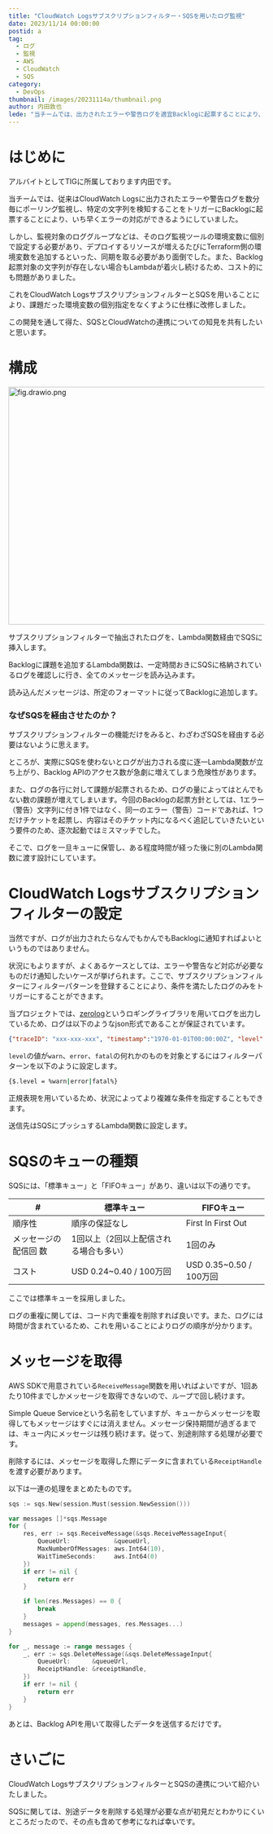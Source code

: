 ```yaml
---
title: "CloudWatch Logsサブスクリプションフィルター・SQSを用いたログ監視"
date: 2023/11/14 00:00:00
postid: a
tag:
  - ログ
  - 監視
  - AWS
  - CloudWatch
  - SQS
category:
  - DevOps
thumbnail: /images/20231114a/thumbnail.png
author: 内田敦也
lede: "当チームでは、出力されたエラーや警告ログを適宜Backlogに起票することにより、いち早くエラーの対応ができるようにしております。CloudWatch LogsサブスクリプションフィルターとSQSを用いることにより、CloudWatchの特定のログをトリガーとして監視ジョブを立ち上げる仕様に改修しました。"
---
```

# はじめに

アルバイトとしてTIGに所属しております内田です。

当チームでは、従来はCloudWatch Logsに出力されたエラーや警告ログを数分毎にポーリング監視し、特定の文字列を検知することをトリガーにBacklogに起票することにより、いち早くエラーの対応ができるようにしていました。

しかし、監視対象のロググループなどは、そのログ監視ツールの環境変数に個別で設定する必要があり、デプロイするリソースが増えるたびにTerraform側の環境変数を追加するといった、同期を取る必要があり面倒でした。また、Backlog起票対象の文字列が存在しない場合もLambdaが着火し続けるため、コスト的にも問題がありました。

これをCloudWatch LogsサブスクリプションフィルターとSQSを用いることにより、課題だった環境変数の個別指定をなくすように仕様に改修しました。

この開発を通して得た、SQSとCloudWatchの連携についての知見を共有したいと思います。

# 構成

<img src="/images/20231114a/fig.drawio.png" alt="fig.drawio.png" width="941" height="467" loading="lazy">

サブスクリプションフィルターで抽出されたログを、Lambda関数経由でSQSに挿入します。

Backlogに課題を追加するLambda関数は、一定時間おきにSQSに格納されているログを確認しに行き、全てのメッセージを読み込みます。

読み込んだメッセージは、所定のフォーマットに従ってBacklogに追加します。

### なぜSQSを経由させたのか？

サブスクリプションフィルターの機能だけをみると、わざわざSQSを経由する必要はないように思えます。

ところが、実際にSQSを使わないとログが出力される度に逐一Lambda関数が立ち上がり、Backlog APIのアクセス数が急劇に増えてしまう危険性があります。

また、ログの各行に対して課題が起票されるため、ログの量によってはとんでもない数の課題が増えてしまいます。今回のBacklogの起票方針としては、1エラー（警告）文字列に付き1件ではなく、同一のエラー（警告）コードであれば、1つだけチケットを起票し、内容はそのチケット内になるべく追記していきたいという要件のため、逐次起動ではミスマッチでした。

そこで、ログを一旦キューに保管し、ある程度時間が経った後に別のLambda関数に渡す設計にしています。

# CloudWatch Logsサブスクリプションフィルターの設定

当然ですが、ログが出力されたらなんでもかんでもBacklogに通知すればよいというものではありません。

状況にもよりますが、よくあるケースとしては、エラーや警告など対応が必要なものだけ通知したいケースが挙げられます。ここで、サブスクリプションフィルターにフィルターパターンを登録することにより、条件を満たしたログのみをトリガーにすることができます。

当プロジェクトでは、[zerolog](https://github.com/rs/zerolog)というロギングライブラリを用いてログを出力しているため、ログは以下のようなjson形式であることが保証されています。

```json
{"traceID": "xxx-xxx-xxx", "timestamp":"1970-01-01T00:00:00Z", "level": "info", "message":"Hello, world!"}
```

`level`の値が`warn`、`error`、`fatal`の何れかのものを対象とするにはフィルターパターンを以下のように設定します。

```sh
{$.level = %warn|error|fatal%}
```

正規表現を用いているため、状況によってより複雑な条件を指定することもできます。

送信先はSQSにプッシュするLambda関数に設定します。

# SQSのキューの種類

SQSには、「標準キュー」と「FIFOキュー」があり、違いは以下の通りです。

|# |標準キュー|FIFOキュー|
|--|--|---|
|順序性              |順序の保証なし|First In First Out|
|メッセージの配信回 数|1回以上（2回以上配信される場合も多い）|1回のみ|
|コスト             |USD 0.24~0.40 / 100万回|USD 0.35~0.50 / 100万回|

ここでは標準キューを採用しました。

ログの重複に関しては、コード内で重複を削除すれば良いです。また、ログには時間が含まれているため、これを用いることによりログの順序が分かります。

# メッセージを取得

AWS SDKで用意されている`ReceiveMessage`関数を用いればよいですが、1回あたり10件までしかメッセージを取得できないので、ループで回し続けます。

Simple Queue Serviceという名前をしていますが、キューからメッセージを取得してもメッセージはすぐには消えません。メッセージ保持期間が過ぎるまでは、キュー内にメッセージは残り続けます。従って、別途削除する処理が必要です。

削除するには、メッセージを取得した際にデータに含まれている`ReceiptHandle`を渡す必要があります。

以下は一連の処理をまとめたものです。

```go
sqs := sqs.New(session.Must(session.NewSession()))

var messages []*sqs.Message
for {
    res, err := sqs.ReceiveMessage(&sqs.ReceiveMessageInput{
        QueueUrl:            &queueUrl,
        MaxNumberOfMessages: aws.Int64(10),
        WaitTimeSeconds:     aws.Int64(0)
    })
    if err != nil {
		return err
	}

	if len(res.Messages) == 0 {
		break
	}
	messages = append(messages, res.Messages...)
}

for _, message := range messages {
    _, err := sqs.DeleteMessage(&sqs.DeleteMessageInput{
        QueueUrl:      &queueUrl,
        ReceiptHandle: &receiptHandle,
    })
    if err != nil {
        return err
    }
}
```

あとは、Backlog APIを用いて取得したデータを送信するだけです。

# さいごに

CloudWatch LogsサブスクリプションフィルターとSQSの連携について紹介いたしました。

SQSに関しては、別途データを削除する処理が必要な点が初見だとわかりにくいところだったので、その点も含めて参考になれば幸いです。
